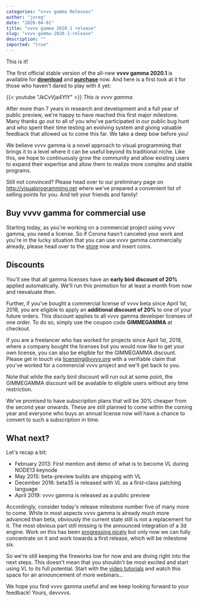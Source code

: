 ```yaml
---
categories: "vvvv gamma Releases"
author: "joreg"
date: "2020-04-01"
title: "vvvv gamma 2020.1 release"
slug: "vvvv-gamma-2020.1-release"
description: ""
imported: "true"
---
```


This is it!

The first official stable version of the all-new **vvvv gamma 2020.1** is available for **[download](https://visualprogramming.net/#Download)** and **[purchase](https://store.vvvv.org)** now. And here is a first look at it for those who haven't dared to play with it yet:

{{< youtube "JkCvVja4YlY" >}}
*This is vvvv gamma.*

After more than 7 years in research and development and a full year of public preview, we're happy to have reached this first major milestone. Many thanks go out to all of you who've participated in our public bug hunt and who spent their time testing an evolving system and giving valuable feedback that allowed us to come this far. We take a deep bow before you! 

We believe vvvv gamma is a novel approach to visual programming that brings it to a level where it can be useful beyond its traditional niche. Like this, we hope to continuously grow the community and allow existing users to expand their expertise and allow them to realize more complex and stable programs. 

Still not convinced? Please head over to our preliminary page on <http://visualprogramming.net> where we've prepared a convenient list of selling points for you. And tell your friends and family!

## Buy vvvv gamma for commercial use

Starting today, as you're working on a commercial project using vvvv gamma, you need a license. So if Corona hasn't canceled your work and you're in the lucky situation that you can use vvvv gamma commercially already, please head over to the [store](https://store.vvvv.org/) now and insert coins. 

## Discounts

You'll see that all gamma licenses have an **early bird discount of 20%** applied automatically. We'll run this promotion for at least a month from now and reevaluate then.

Further, if you've bought a commercial license of vvvv beta since April 1st, 2018, you are eligible to apply an **additional discount of 20%** to one of your future orders. This discount applies to all vvvv gamma developer licenses of one order. To do so, simply use the coupon code **GIMMEGAMMA** at checkout.

If you are a freelancer who has worked for projects since April 1st, 2018, where a company bought the licenses but you would now like to get your own license, you can also be eligible for the GIMMEGAMMA discount. Please get in touch via licensing@vvvv.org with a verifiable claim that you've worked for a commercial vvvv project and we'll get back to you.

Note that while the early bird discount will run out at some point, the GIMMEGAMMA discount will be available to eligible users without any time restriction.

We've promised to have subscription plans that will be 30% cheaper from the second year onwards. These are still planned to come within the coming year and everyone who buys an annual license now will have a chance to convert to such a subscription in time.

## What next?

Let's recap a bit:
- February 2013: First mention and demo of what is to become VL during NODE13 keynode
- May 2015: beta-preview builds are shipping with VL
- December 2016: beta35 is released with VL as a first-class patching language
- April 2019: vvvv gamma is released as a public preview

Accordingly, consider today's release milestone number five of many more to come. While in most aspects vvvv gamma is already much more advanced than beta, obviously the current state still is not a replacement for it. The most obvious part still missing is the announced integration of a 3d engine. Work on this has been [progressing nicely](/blog/2020/vl-xenko-3d-engine-update-3) but only now we can fully concentrate on it and work towards a first release, which will be milestone six. 

So we're still keeping the fireworks low for now and are diving right into the next steps. This doesn't mean that you shouldn't be most excited and start using VL to its full potential. Start with the [video tutorials](https://www.youtube.com/playlist?list=PLBTgwgsWWcT_VMMrwsy3Ao7_ubazEGL4s) and watch this space for an announcement of more webinars...

We hope you find vvvv gamma useful and we keep looking forward to your feedback!
Yours, devvvvs.
